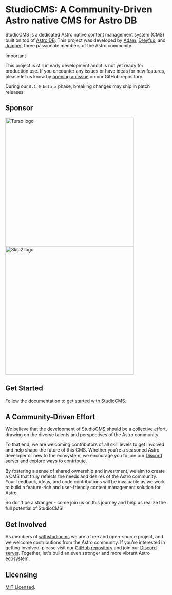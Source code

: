 # StudioCMS: A Community-Driven Astro native CMS for Astro DB

StudioCMS is a dedicated Astro native content management system (CMS) built on top of [Astro DB](https://docs.astro.build/en/guides/astro-db/). This project was developed by [Adam](https://github.com/Adammatthiesen), [Dreyfus](https://github.com/dreyfus92), and [Jumper](https://github.com/jdtjenkins), three passionate members of the Astro community.

> [!IMPORTANT]
> This project is still in early development and it is not yet ready for production use. If you encounter any issues or have ideas for new features, please let us know by [opening an issue](https://github.com/withstudiocms/studiocms/issues/new/choose) on our GitHub repository.
>
> During our `0.1.0-beta.x` phase, breaking changes may ship in patch releases.

## Sponsor

<a href="https://tur.so/studiocms" rel="sponsored" target="_blank"><img src="https://turso.tech/logokit/turso-logo-illustrated.svg" width="400px" alt="Turso logo" /></a>
<a href="https://www.skip2.net/?utm_source=studiocms" rel="sponsored" target="_blank"><img src="https://www.skip2.net/images/logo.svg" width="400px" alt="Skip2 logo" /></a>

## Get Started

Follow the documentation to [get started with StudioCMS](https://docs.studiocms.dev/start-here/getting-started).

## A Community-Driven Effort

We believe that the development of StudioCMS should be a collective effort, drawing on the diverse talents and perspectives of the Astro community.

To that end, we are welcoming contributors of all skill levels to get involved and help shape the future of this CMS. Whether you're a seasoned Astro developer or new to the ecosystem, we encourage you to join our [Discord server](https://chat.studiocms.dev/) and explore ways to contribute.

By fostering a sense of shared ownership and investment, we aim to create a CMS that truly reflects the needs and desires of the Astro community. Your feedback, ideas, and code contributions will be invaluable as we work to build a feature-rich and user-friendly content management solution for Astro.

So don't be a stranger - come join us on this journey and help us realize the full potential of StudioCMS!

## Get Involved

As members of [withstudiocms](https://github.com/withstudiocms) we are a free and open-source project, and we welcome contributions from the Astro community. If you're interested in getting involved, please visit our [GitHub repository](https://github.com/withstudiocms/studiocms) and join our [Discord server](https://chat.studiocms.dev/). Together, let's build an even stronger and more vibrant Astro ecosystem.

## Licensing

[MIT Licensed](./LICENSE).